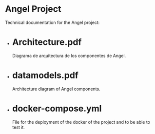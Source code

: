 # Angel Project

Technical documentation for the Angel project:

* # Architecture.pdf
  Diagrama de arquitectura de los componentes de Angel.
  
* # datamodels.pdf
  Architecture diagram of Angel components.
  
* # docker-compose.yml
  File for the deployment of the docker of the project and to be able to test it.


